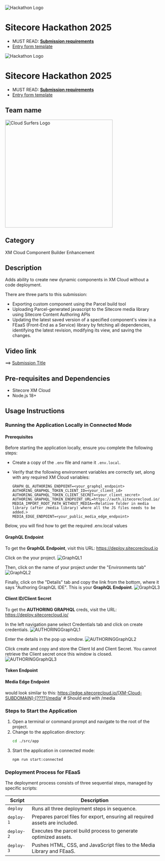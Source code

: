 ![Hackathon Logo](docs/images/hackathon.png?raw=true "Hackathon Logo")
# Sitecore Hackathon 2025

- MUST READ: **[Submission requirements](SUBMISSION_REQUIREMENTS.md)**
- [Entry form template](ENTRYFORM.md)
  
![Hackathon Logo](docs/images/hackathon.png?raw=true "Hackathon Logo")

# Sitecore Hackathon 2025

-   MUST READ: **[Submission requirements](SUBMISSION_REQUIREMENTS.md)**
-   [Entry form template](ENTRYFORM.md)

## Team name

<img src="https://github.com/Sitecore-Hackathon/2024-Cloud-Surfers/blob/main/src/datasyncapp/public/logo-h.png?raw=true" width="350" alt="Cloud Surfers Logo"/>

## Category

XM Cloud Component Builder Enhancement

## Description

Adds ability to create new dynamic components in XM Cloud without a code deployment.

There are three parts to this submission:
-   Exporting custom component using the Parcel build tool
-   Uploading Parcel-generated javascript to the Sitecore media library using Sitecore Content Authoring APIs
-   Updating the latest saved version of a specified component's view in a FEaaS (Front-End as a Service) library by fetching all dependencies, identifying the latest revision, modifying its view, and saving the changes.

## Video link

⟹ [Submission Title](XXX)

## Pre-requisites and Dependencies

-   Sitecore XM Cloud
-   Node.js 18+

## Usage Instructions

### Running the Application Locally in Connected Mode

#### Prerequisites
Before starting the application locally, ensure you complete the following steps:
- Create a copy of the `.env` file and name it `.env.local`.
- Verify that the following environment variables are correctly set, along with any required XM Cloud variables:
  
  ```env
  GRAPH_QL_AUTHORING_ENDPOINT=<your_graphql_endpoint>
  AUTHORING_GRAPHQL_TOKEN_CLIENT_ID=<your_client_id>
  AUTHORING_GRAPHQL_TOKEN_CLIENT_SECRET=<your_client_secret>
  AUTHORING_GRAPHQL_TOKEN_ENDPOINT_URL=https://auth.sitecorecloud.io/oauth/token
  MEDIA_IMPORT_ROOT_PATH_WITHOUT_MEDIA=<Relative folder in media library (after /media library) where all the JS files needs to be added.>
  MEDIA_EDGE_ENDPOINT=<your_public_media_edge_endpoint>
  ```

Below, you will find how to get the required .env.local values

#### GraphQL Endpoint

To get the **GraphQL Endpoint**, visit this URL: https://deploy.sitecorecloud.io

Click on the your project.
![GraphQL1](docs/images/GraphQL_1.png?raw=true "GraphQL1")

Then, click on the name of your project under the "Environments tab"
![GraphQL2](docs/images/GraphQL_2.png?raw=true "GraphQL2")

Finally, click on the "Details" tab and copy the link from the bottom, where it says "Authoring GraphQL IDE". This is your **GraphQL Endpoint**.
![GraphQL3](docs/images/GraphQL_3.png?raw=true "GraphQL3")

#### Client ID/Client Secret
To get the **AUTHORING GRAPHQL** creds, visit the URL: https://deploy.sitecorecloud.io/

In the left navigation pane select Credentials tab and click on create credentials.
![AUTHORINGGraphQL1](docs/images/Content-Authoring-Creds1.png?raw=true "AUTHORINGGraphQL1")

Enter the details in the pop up window.
![AUTHORINGGraphQL2](docs/images/Content-Authoring-Creds2.png?raw=true "AUTHORINGGraphQL2")

Click create and copy and store the Client Id and Client Secret. You cannot retrieve the Client secret once this window is closed.
![AUTHORINGGraphQL3](docs/images/Content-Authoring-Creds3.png?raw=true "AUTHORINGGraphQL3")
#### Token Endpoint

#### Media Edge Endpoint
would look similar to this: https://edge.sitecorecloud.io/[XM-Cloud-SUBDOMAIN]-[????]/media' # Should end with /media

### Steps to Start the Application
1. Open a terminal or command prompt and navigate to the root of the project.
2. Change to the application directory:
   ```sh
   cd ./src/app
   ```
3. Start the application in connected mode:
   ```sh
   npm run start:connected
   ```

### Deployment Process for FEaaS
The deployment process consists of three sequential steps, managed by specific scripts:

| Script     | Description                                                                  |
| ---------- | ---------------------------------------------------------------------------- |
| `deploy`   | Runs all three deployment steps in sequence.                                 |
| `deploy-1` | Prepares parcel files for export, ensuring all required assets are included. |
| `deploy-2` | Executes the parcel build process to generate optimized assets.              |
| `deploy-3` | Pushes HTML, CSS, and JavaScript files to the Media Library and FEaaS.       |
